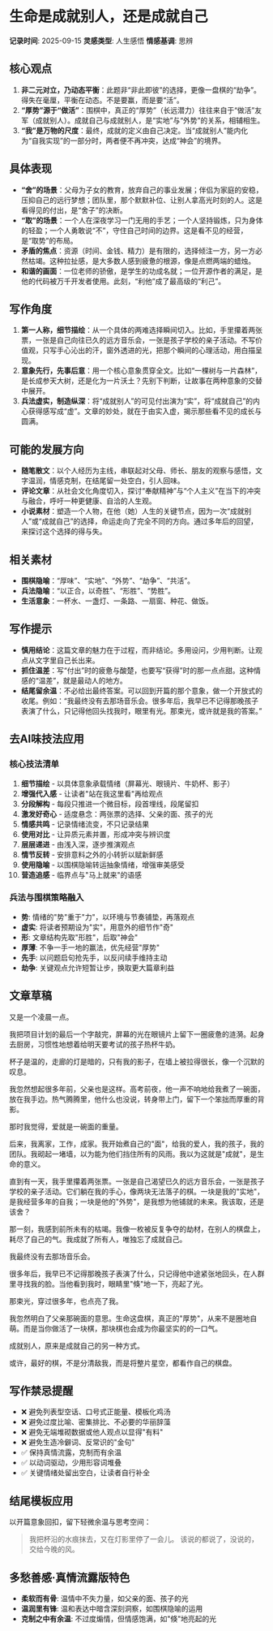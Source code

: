 # 生命是成就别人，还是成就自己
**记录时间**: 2025-09-15
**灵感类型**: 人生感悟
**情感基调**: 思辨

## 核心观点
1.  **非二元对立，乃动态平衡**：此题非“非此即彼”的选择，更像一盘棋的“劫争”。得失在毫厘，平衡在动态。不是要赢，而是要“活”。
2.  **“厚势”源于“做活”**：围棋中，真正的“厚势”（长远潜力）往往来自于“做活”友军（成就别人）。成就自己与成就别人，是“实地”与“外势”的关系，相辅相生。
3.  **“我”是万物的尺度**：最终，成就的定义由自己决定。当“成就别人”能内化为“自我实现”的一部分时，两者便不再冲突，达成“神会”的境界。

## 具体表现
- **“舍”的场景**：父母为子女的教育，放弃自己的事业发展；伴侣为家庭的安稳，压抑自己的远行梦想；团队里，那个默默补位、让别人拿高光时刻的人。这是看得见的付出，是“舍子”的决断。
- **“取”的场景**：一个人在深夜学习一门无用的手艺；一个人坚持锻炼，只为身体的轻盈；一个人勇敢说“不”，守住自己时间的边界。这是看不见的经营，是“取势”的布局。
- **矛盾的焦点**：资源（时间、金钱、精力）是有限的，选择倾注一方，另一方必然枯竭。这种拉扯感，是大多数人感到疲惫的根源，像是点燃两端的蜡烛。
- **和谐的画面**：一位老师的骄傲，是学生的功成名就；一位开源作者的满足，是他的代码被万千开发者使用。此刻，“利他”成了最高级的“利己”。

## 写作角度
1.  **第一人称，细节描绘**：从一个具体的两难选择瞬间切入。比如，手里攥着两张票，一张是自己向往已久的远方音乐会，一张是孩子学校的亲子活动。不写价值观，只写手心沁出的汗，窗外透进的光，把那个瞬间的心理活动，用白描呈现。
2.  **意象先行，先事后意**：用一个核心意象贯穿全文。比如“一棵树与一片森林”，是长成参天大树，还是化为一片沃土？先别下判断，让故事在两种意象的交替中展开。
3.  **兵法虚实，制造纵深**：将“成就别人”的可见付出演为“实”，将“成就自己”的内心获得感写成“虚”。文章的妙处，就在于由实入虚，揭示那些看不见的成长与圆满。

## 可能的发展方向
- **随笔散文**：以个人经历为主线，串联起对父母、师长、朋友的观察与感悟，文字温润，情感克制，在结尾留一处空白，引人回味。
- **评论文章**：从社会文化角度切入，探讨“奉献精神”与“个人主义”在当下的冲突与融合，呼吁一种更健康、自洽的人生观。
- **小说素材**：塑造一个人物，在他（她）人生的关键节点，因为一次“成就别人”或“成就自己”的选择，命运走向了完全不同的方向。通过多年后的回望，来探讨这个选择的得与失。

## 相关素材
- **围棋隐喻**：“厚味”、“实地”、“外势”、“劫争”、“共活”。
- **兵法隐喻**：“以正合，以奇胜”、“形胜”、“势胜”。
- **生活意象**：一杯水、一盏灯、一条路、一扇窗、种花、做饭。

## 写作提示
- **慎用结论**：这篇文章的魅力在于过程，而非结论。多用设问，少用判断。让观点从文字里自己长出来。
- **抓住温差**：写“付出”时的疲惫与酸楚，也要写“获得”时的那一点点甜。这种情感的“温差”，就是最动人的地方。
- **结尾留余温**：不必给出最终答案。可以回到开篇的那个意象，做一个开放式的收尾。例如：“我最终没有去那场音乐会。很多年后，我早已不记得那晚孩子表演了什么，只记得他回头找我时，眼里有光。那束光，或许就是我的答案。”

## 去AI味技法应用

### 核心技法清单
1. **细节描绘** - 以具体意象承载情绪（屏幕光、眼镜片、牛奶杯、影子）
2. **增强代入感** - 让读者"站在我这里看"再给观点
3. **分段解构** - 每段只推进一个微目标，段首埋线，段尾留扣
4. **激发好奇心** - 适度悬念：两张票的选择、父亲的面、孩子的光
5. **情感共鸣** - 记录情绪流变，不只记录结果
6. **使用对比** - 让异质元素并置，形成冲突与辨识度
7. **层层递进** - 由浅入深，逐步推演观点
8. **情节反转** - 安排意料之外的小转折以赋新鲜感
9. **使用隐喻** - 以围棋隐喻转运抽象情绪，增强审美感受
10. **营造追感** - 临界点与"马上就来"的语感

### 兵法与围棋策略融入
- **势**: 情绪的"势"重于"力"，以环境与节奏铺垫，再落观点
- **虚实**: 将读者预期设为"实"，用意外的细节作"奇"
- **形**: 文章结构先取"形胜"，后取"神会"
- **厚薄**: 不争一手一地的赢法，优先经营"厚势"
- **先手**: 以问题启句抢先手，以反问续手维持主动
- **劫争**: 关键观点允许短暂让步，换取更大篇章利益

## 文章草稿

又是一个凌晨一点。

我把项目计划的最后一个字敲完，屏幕的光在眼镜片上留下一圈疲惫的涟漪。起身去厨房，习惯性地想着给明天要考试的孩子热杯牛奶。

杯子是温的，走廊的灯是暗的，只有我的影子，在墙上被拉得很长，像一个沉默的叹息。

我忽然想起很多年前，父亲也是这样。高考前夜，他一声不响地给我煮了一碗面，放在我手边。热气腾腾里，他什么也没说，转身带上门，留下一个笨拙而厚重的背影。

那时我觉得，爱就是一碗面的重量。

后来，我离家，工作，成家。我开始煮自己的"面"，给我的爱人，我的孩子，我的团队。我砌起一堵墙，以为能为他们挡住所有的风雨。我以为这就是"成就"，是生命的意义。

直到有一天，我手里攥着两张票。一张是自己渴望已久的远方音乐会，一张是孩子学校的亲子活动。它们躺在我的手心，像两块无法落子的棋。一块是我的"实地"，是我经营多年的自我；一块是他的"外势"，是我想为他铺就的未来。我该取，还是该舍？

那一刻，我感到前所未有的枯竭。我像一枚被反复争夺的劫材，在别人的棋盘上，耗尽了自己的气。我成就了所有人，唯独忘了成就自己。

我最终没有去那场音乐会。

很多年后，我早已不记得那晚孩子表演了什么，只记得他中途紧张地回头，在人群里寻找我的脸。当他看到我时，眼睛里"倏"地一下，亮起了光。

那束光，穿过很多年，也点亮了我。

我忽然明白了父亲那碗面的意思。生命这盘棋，真正的"厚势"，从来不是圈地自萌。而是当你做活了一块棋，那块棋也会成为你最坚实的的一口气。

成就别人，原来是成就自己的另一种方式。

或许，最好的棋，不是分清敌我，而是将整片星空，都看作自己的棋盘。

## 写作禁忌提醒
- ❌ 避免列表型空话、口号式正能量、模板化鸡汤
- ❌ 避免过度比喻、密集排比、不必要的华丽辞藻
- ❌ 避免无端堆砌数据或他人观点以显得"有料"
- ❌ 避免生造冷僻词、反常识的"金句"
- ✅ 保持真情流露，克制而有余温
- ✅ 以动词驱动，少用形容词堆叠
- ✅ 关键情绪处留出空白，让读者自行补全

## 结尾模板应用
以开篇意象回扣，留下轻微余温与思考空间：
> 我把杯沿的水痕抹去，又在灯影里停了一会儿。
> 该说的都说了，没说的，交给今晚的风。

## 多愁善感·真情流露版特色
- **柔软而有骨**: 温情中不失力量，如父亲的面、孩子的光
- **温润里有锋**: 温和表达中暗含深刻洞察，如围棋隐喻的运用
- **克制之中有余温**: 不过度煽情，但情感饱满，如"倏"地亮起的光
